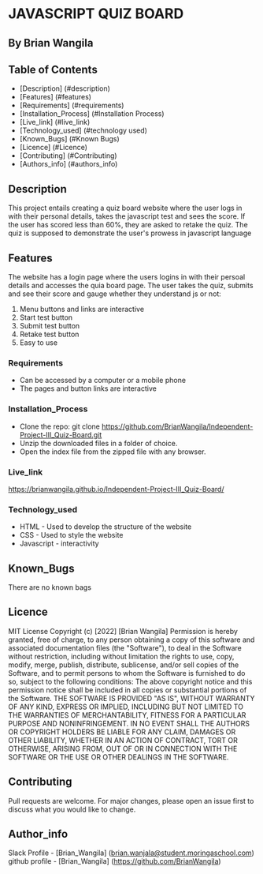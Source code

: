 # JAVASCRIPT QUIZ BOARD
## By Brian Wangila
## Table of Contents
- [Description] (#description)
- [Features] (#features)
- [Requirements] (#requirements)
- [Installation_Process] (#Installation Process)
- [Live_link] (#live_link)
- [Technology_used] (#technology used)
- [Known_Bugs] (#Known Bugs)
- [Licence] (#Licence)
- [Contributing] (#Contributing)
- [Authors_info] (#authors_info)

## Description
<p>This project entails creating a quiz board website where the user logs in with their personal details, takes the javascript test and sees the score. If the user has scored less than 60%, they are asked to retake the quiz. The quiz is supposed to demonstrate the user's prowess in javascript language</p>

## Features
The website has a login page where the users logins in with their persoal details and accesses the quia board page. The user takes the quiz, submits and see their score and gauge whether they understand js or not:
1. Menu buttons and links are interactive
2. Start test button
3. Submit test button
4. Retake test button
5. Easy to use

### Requirements
* Can be accessed by a computer or a mobile phone
* The pages and button links are interactive

### Installation_Process

* Clone the repo: git clone https://github.com/BrianWangila/Independent-Project-III_Quiz-Board.git
* Unzip the downloaded files in a folder of choice.
* Open the index file from the zipped file with any browser.

### Live_link
https://brianwangila.github.io/Independent-Project-III_Quiz-Board/

### Technology_used
* HTML - Used to develop the structure of the website
* CSS - Used to style the website
* Javascript - interactivity

## Known_Bugs
There are no known bags

## Licence
MIT License
Copyright (c) [2022] [Brian Wangila]
Permission is hereby granted, free of charge, to any person obtaining a copy
of this software and associated documentation files (the "Software"), to deal
in the Software without restriction, including without limitation the rights
to use, copy, modify, merge, publish, distribute, sublicense, and/or sell
copies of the Software, and to permit persons to whom the Software is
furnished to do so, subject to the following conditions:
The above copyright notice and this permission notice shall be included in all
copies or substantial portions of the Software.
THE SOFTWARE IS PROVIDED "AS IS", WITHOUT WARRANTY OF ANY KIND, EXPRESS OR
IMPLIED, INCLUDING BUT NOT LIMITED TO THE WARRANTIES OF MERCHANTABILITY,
FITNESS FOR A PARTICULAR PURPOSE AND NONINFRINGEMENT. IN NO EVENT SHALL THE
AUTHORS OR COPYRIGHT HOLDERS BE LIABLE FOR ANY CLAIM, DAMAGES OR OTHER
LIABILITY, WHETHER IN AN ACTION OF CONTRACT, TORT OR OTHERWISE, ARISING FROM,
OUT OF OR IN CONNECTION WITH THE SOFTWARE OR THE USE OR OTHER DEALINGS IN THE
SOFTWARE.

## Contributing
Pull requests are welcome. For major changes, please open an issue first to discuss what you would like to change.

## Author_info
Slack Profile - [Brian_Wangila] (brian.wanjala@student.moringaschool.com)
github profile - [Brian_Wangila] (https://github.com/BrianWangila)